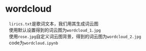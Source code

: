 # wordcloud
    `lirics.txt`是歌词文本，我们用其生成词云图<br>
    使用默认设置得到的词云图为`wordcloud_1.jpg`<br>
    使用`rose.jpg`自定义词云图背景，得到的词云图为`wordcloud_2.jpg`<br>
    code为`wordcloud.ipynb`<br>
